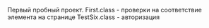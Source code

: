 Первый пробный проект.
First.class - проверки на соответствие элемента на странице
TestSix.class -  авторизация
